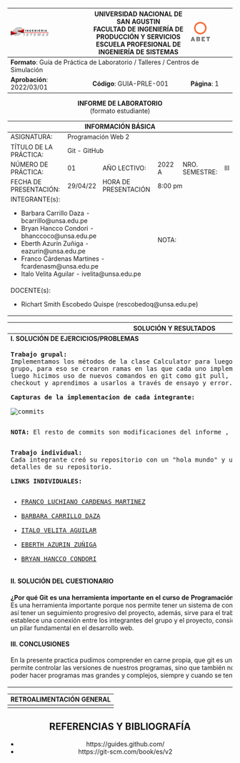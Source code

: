 <div align="center">
<table>
    <theader>
        <tr>
            <td><img src="https://github.com/rescobedoq/pw2/blob/main/epis.png?raw=true" alt="EPIS" style="width:50%; height:auto"/></td>
            <th>
                <span style="font-weight:bold;">UNIVERSIDAD NACIONAL DE SAN AGUSTIN</span><br />
                <span style="font-weight:bold;">FACULTAD DE INGENIERÍA DE PRODUCCIÓN Y SERVICIOS</span><br />
                <span style="font-weight:bold;">ESCUELA PROFESIONAL DE INGENIERÍA DE SISTEMAS</span>
            </th>
            <td><img src="https://github.com/rescobedoq/pw2/blob/main/abet.png?raw=true" alt="ABET" style="width:50%; height:auto"/></td>
        </tr>
    </theader>
    <tbody>
        <tr><td colspan="3"><span style="font-weight:bold;">Formato</span>: Guía de Práctica de Laboratorio / Talleres / Centros de Simulación</td></tr>
        <tr><td><span style="font-weight:bold;">Aprobación</span>:  2022/03/01</td><td><span style="font-weight:bold;">Código</span>: GUIA-PRLE-001</td><td><span style="font-weight:bold;">Página</span>: 1</td></tr>
    </tbody>
</table>
</div>

<div align="center">
<span style="font-weight:bold;">INFORME DE LABORATORIO</span><br />
<span>(formato estudiante)</span>


<table>
<theader>
<tr><th colspan="6">INFORMACIÓN BÁSICA</th></tr>
</theader>
<tbody>
<tr><td>ASIGNATURA:</td><td colspan="5">Programación Web 2</td></tr>
<tr><td>TÍTULO DE LA PRÁCTICA:</td><td colspan="5">Git - GitHub</td></tr>
<tr>
<td>NÚMERO DE PRÁCTICA:</td><td>01</td><td>AÑO LECTIVO:</td><td>2022 A</td><td>NRO. SEMESTRE:</td><td>III</td>
</tr>
<tr>
<td>FECHA DE PRESENTACIÓN:</td><td>29/04/22</td><td>HORA DE PRESENTACIÓN</td><td colspan="3">8:00 pm</td>
</tr>
<tr><td colspan="3">INTEGRANTE(s):
<ul>
<li>Barbara Carrillo Daza - bcarrillo@unsa.edu.pe</li>
<li>Bryan Hancco Condori - bhanccoco@unsa.edu.pe</li>
<li>Eberth Azurin Zuñiga - eazurin@unsa.edu.pe</li>
<li>Franco Cárdenas Martines - fcardenasm@unsa.edu.pe</li>
<li>Italo Velita Aguilar - ivelita@unsa.edu.pe</li>
</ul>
</td>
<td>NOTA:</td><td colspan="2"></td>
</<tr>
<tr><td colspan="6">DOCENTE(s):
<ul>
<li>Richart Smith Escobedo Quispe (rescobedoq@unsa.edu.pe)</li>
</ul>
</td>
</<tr>
</tbody>
</table>

<table>
<theader>
<tr><th>SOLUCIÓN Y RESULTADOS</th></tr>
</theader>
<tbody>
<tr><td><b>I. SOLUCIÓN DE EJERCICIOS/PROBLEMAS</b></td></tr>
<tr><td><pre><b>Trabajo grupal:</b>
Implementamos los métodos de la clase Calculator para luego interactuar en gitHub como
grupo, para eso se crearon ramas en las que cada uno implementó su respectivo método,
luego hicimos uso de nuevos comandos en git como git pull, git merge, git branch, git 
checkout y aprendimos a usarlos a través de ensayo y error.<br>
<b>Capturas de la implementacion de cada integrante:</b><br>
<img src="http://drive.google.com/uc?export=view&id=14hIaLGBcZxSXgj98G7ddGpWKEnh7MlxE" alt="commits" style="width:360px;height:550px">

<p><b>NOTA:</b> El resto de commits son modificaciones del informe , en su mayoria esteticas. </p>
<b>Trabajo individual:</b>
Cada integrante creó su repositorio con un "hola mundo" y un archivo README.md con los 
detalles de su repositorio.<br>
<b>LINKS INDIVIDUALES:</b>
<ul>
<li><a href ="https://github.com/francoCarMar/lab01-pweb2-individual-.git">FRANCO LUCHIANO CARDENAS MARTINEZ</a></li>
<li><a href ="https://github.com/Barbara280801/Laboratorio01personal.git">BARBARA CARRILLO DAZA</a></li>
<li><a href ="https://github.com/ivelitaunsa/firstRepository.git">ITALO VELITA AGUILAR</a></li>
<li><a href ="https://github.com/eazurin/pweb2.git ">EBERTH AZURIN ZUÑIGA</a></li>
<li><a href ="https://github.com/bryanhancco/PWeb2---Individual/tree/main/Laboratorio01">BRYAN HANCCO CONDORI</a></li></pre>
</ul>
<tr><td><b>II. SOLUCIÓN DEL CUESTIONARIO</b></td></tr>
<tr><td><p><b>¿Por qué Git es una herramienta importante en el curso de Programación Web 2?</b><br>
Es una herramienta importante porque nos permite tener un sistema de control versiones en los archivos para así tener un seguimiento progresivo del proyecto, además, sirve para el trabajo colaborativo puesto que se establece una conexión entre los integrantes del grupo y el proyecto, considerando que el trabajo en equipo es un pilar fundamental en el desarrollo web.
</p></td></tr>
<tr><td><b>III. CONCLUSIONES</b></td></tr>
<tr><td><p>En la presente practica pudimos comprender en carne propia, que git es una herramienta que no solo nos permite controlar las versiones de nuestros programas, sino que también nos permite trabajar en grupo para poder hacer programas mas grandes y complejos, siempre y cuando se tenga una adecuada coordinación.</p></td></tr>
</tbody>
</table>


<table>
<theader>
<tr><th>RETROALIMENTACIÓN GENERAL</th></tr>
</theader>
<tbody>
<tr><td></td></tr>
</tbody>
</table>

## REFERENCIAS Y BIBLIOGRAFÍA
<ul>
<li>https://guides.github.com/</li>
<li>https://git-scm.com/book/es/v2</li>
</ul>
